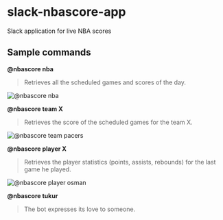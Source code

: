 # slack-nbascore-app
Slack application for live NBA scores

## Sample commands

**@nbascore nba**
> Retrieves all the scheduled games and scores of the day.

![@nbascore nba](https://i.imgur.com/rT6uSZ8.png)

**@nbascore team X**
> Retrieves the score of the scheduled games for the team X.

![@nbascore team pacers](https://i.imgur.com/pUIy2uy.png)


**@nbascore player X**
> Retrieves the player statistics (points, assists, rebounds) for the last game he played.

![@nbascore player osman](https://i.imgur.com/w235MRn.png)


**@nbascore tukur**
> The bot expresses its love to someone.
